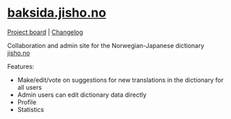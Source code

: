 # [baksida.jisho.no](https://baksida.jisho.no)

[Project board](https://github.com/orgs/jishono/projects/1) | [Changelog](https://github.com/jishono/jishono-felles/blob/master/CHANGELOG.md)

Collaboration and admin site for the Norwegian-Japanese dictionary [jisho.no](https://jisho.no)  

Features:  
- Make/edit/vote on suggestions for new translations in the dictionary for all users
- Admin users can edit dictionary data directly
- Profile
- Statistics
